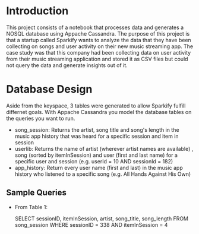 # Introduction

This project consists of a notebook that processes data and generates a NOSQL database using Appache Cassandra. The purpose of this project is that a startup called Sparkify wants to analyze the data that they have been collecting on songs and user activity on their new music streaming app. The case study was that this company had been collecting data on user activity from their music streaming application and stored it as CSV files but could not query the data and generate insights out of it.

# Database Design
Aside from the keyspace, 3 tables were generated to allow Sparkify fulfill differnet goals. With Appache Cassandra you model the database tables on the queries you want to run.

- song_session: Returns the artist, song title and song's length in the music app history that was heard for a specific session and item in session
- userlib: Returns the name of artist (wherever artist names are available) , song (sorted by itemInSession) and user (first and last name) for a specific user and session (e.g.     userId = 10 AND sessionId = 182)
- app_history:  Return every user name (first and last) in the music app history who listened to a specific song (e.g. All Hands Against His Own)

## Sample Queries
- From Table 1:

  SELECT sessionID, itemInSession, artist, song_title, song_length FROM song_session WHERE  sessionID  = 338 AND itemInSession = 4
